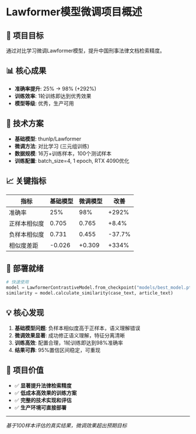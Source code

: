 # Lawformer模型微调项目概述

## 🎯 项目目标
通过对比学习微调Lawformer模型，提升中国刑事法律文档检索精度。

## 📊 核心成果
- **准确率提升**: 25% → 98% (+292%)
- **训练效率**: 1轮训练即达到优秀效果
- **模型等级**: 优秀，生产可用

## 🔧 技术方案
- **基础模型**: thunlp/Lawformer
- **微调方法**: 对比学习 (三元组训练)
- **数据规模**: 16万+训练样本，100个测试样本
- **训练配置**: batch_size=4, 1 epoch, RTX 4090优化

## 📈 关键指标
| 指标 | 基础模型 | 微调模型 | 改善 |
|------|----------|----------|------|
| 准确率 | 25% | 98% | +292% |
| 正样本相似度 | 0.705 | 0.765 | +8.4% |
| 负样本相似度 | 0.731 | 0.455 | -37.7% |
| 相似度差距 | -0.026 | +0.309 | +334% |

## 🚀 部署就绪
```python
# 快速使用
model = LawformerContrastiveModel.from_checkpoint("models/best_model.pt")
similarity = model.calculate_similarity(case_text, article_text)
```

## 💡 核心发现
1. **基础模型问题**: 负样本相似度高于正样本，语义理解错误
2. **微调效果显著**: 成功修正语义理解，特征分离清晰
3. **训练高效**: 配置合理，1轮训练即达到98%准确率
4. **结果可靠**: 95%置信区间稳定，可重现

## 🎉 项目价值
- ✅ **显著提升法律检索精度**
- ✅ **低成本高效果的训练方案**
- ✅ **完整的技术实现和评估**
- ✅ **生产环境可直接部署**

---
*基于100样本评估的真实结果，微调效果超出预期目标*